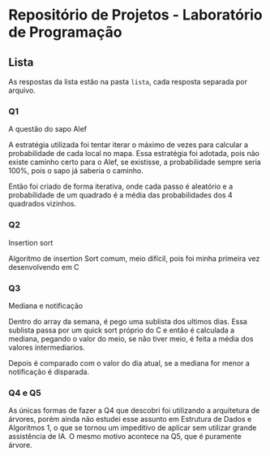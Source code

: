 # Repositório de Projetos - Laboratório de Programação

## Lista

As respostas da lista estão na pasta `lista`, cada resposta separada por arquivo.

### Q1
A questão do sapo Alef

A estratégia utilizada foi tentar iterar o máximo de vezes para calcular a probabilidade de cada local no mapa. Essa estratégia foi adotada, pois não existe caminho certo para o Alef, se existisse, a probabilidade sempre seria 100%, pois o sapo já saberia o caminho.

Então foi criado de forma iterativa, onde cada passo é aleatório e a probabilidade de um quadrado é a média das probabilidades dos 4 quadrados vizinhos.

### Q2
Insertion sort

Algoritmo de insertion Sort comum, meio difícil, pois foi minha primeira vez desenvolvendo em C

### Q3
Mediana e notificação

Dentro do array da semana, é pego uma sublista dos ultimos dias. Essa sublista passa por um quick sort próprio do C e então é calculada a mediana, pegando o valor do meio, se não tiver meio, é feita a média dos valores intermediarios.

Depois é comparado com o valor do dia atual, se a mediana for menor a notificação é disparada.

### Q4 e Q5

As únicas formas de fazer a Q4 que descobri foi utilizando a arquitetura de árvores, porém ainda não estudei esse assunto em Estrutura de Dados e Algoritmos 1, o que se tornou um impeditivo de aplicar sem utilizar grande assistência de IA. O mesmo motivo acontece na Q5, que é puramente árvore.

